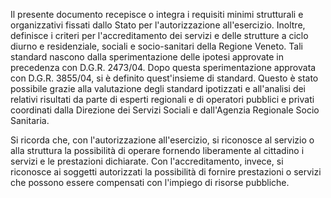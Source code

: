 Il presente documento recepisce o integra i requisiti minimi strutturali e organizzativi fissati dallo Stato per l'autorizzazione all'esercizio. Inoltre, definisce i criteri per l'accreditamento dei servizi e delle strutture a ciclo diurno e residenziale, sociali e socio-sanitari della Regione Veneto. Tali standard nascono dalla sperimentazione delle ipotesi approvate in precedenza con D.G.R. 2473/04. Dopo questa sperimentazione approvata con D.G.R. 3855/04, si è definito quest'insieme di standard. Questo è stato possibile grazie alla valutazione degli standard ipotizzati e all'analisi dei relativi risultati da parte di esperti regionali e di operatori pubblici e privati coordinati dalla Direzione dei Servizi Sociali e dall'Agenzia Regionale Socio Sanitaria.

Si ricorda che, con l'autorizzazione all'esercizio, si riconosce al servizio o alla struttura la possibilità di operare fornendo liberamente al cittadino i servizi e le prestazioni dichiarate. Con l'accreditamento, invece, si riconosce ai soggetti autorizzati la possibilità di fornire prestazioni o servizi che possono essere compensati con l'impiego di risorse pubbliche.